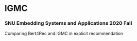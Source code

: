 # IGMC
### SNU Embedding Systems and Applications 2020 Fall
Comparing Bert4Rec and IGMC in explicit recommendation
